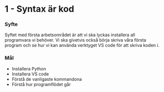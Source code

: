 # 1 - Syntax är kod


### Syfte
Syftet med första arbetsområdet är att vi ska lyckas
installera all programvara vi behöver.
Vi ska givetvis också börja skriva våra första program
och se hur vi kan använda verktyget VS code för att 
skriva koden i.



### Mål
- Installera Python
- Installera VS code
- Förstå de vanligaste kommandona
- Förstå hur programflödet går


